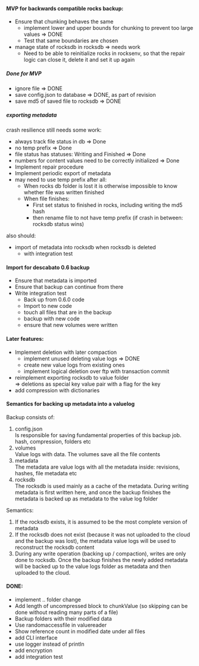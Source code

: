 #### MVP for backwards compatible rocks backup:
- Ensure that chunking behaves the same
    - implement lower and upper bounds for chunking to prevent too large values => DONE
    - Test that same boundaries are chosen
- manage state of rocksdb in rocksdb => needs work
    - Need to be able to reinitialize rocks in rocksenv, so that the repair logic can close it, delete it and set it up
    again
   
##### Done for MVP
- ignore file => DONE
- save config.json to database => DONE, as part of revision
- save md5 of saved file to rocksdb => DONE

##### exporting metadata
crash resilience still needs some work:
- always track file status in db => Done
- no temp prefix => Done
- file status has statuses: Writing and Finished => Done
- numbers for content values need to be correctly initialized => Done
- Implement repair procedure
- Implement periodic export of metadata
- may need to use temp prefix after all:
    - When rocks db folder is lost it is otherwise impossible to know whether file was written finished
    - When file finishes:
        - First set status to finished in rocks, including writing the md5 hash
        - then rename file to not have temp prefix (if crash in between: rocksdb status wins)  

also should:
- import of metadata into rocksdb when rocksdb is deleted
    - with integration test

#### Import for descabato 0.6 backup
- Ensure that metadata is imported
- Ensure that backup can continue from there
- Write integration test
    - Back up from 0.6.0 code
    - Import to new code
    - touch all files that are in the backup
    - backup with new code
    - ensure that new volumes were written

#### Later features:
- Implement deletion with later compaction
    - implement unused deleting value logs => DONE
    - create new value logs from existing ones
    - implement logical deletion over ftp with transaction commit
- reimplement exporting rocksdb to value folder \
    => deletions as special key value pair with a flag for the key  
- add compression with dictionaries

#### Semantics for backing up metadata into a valuelog
Backup consists of:
1. config.json \
    Is responsible for saving fundamental properties of this backup job. hash, compression, folders etc
1. volumes \
    Value logs with data. The volumes save all the file contents
1. metadata \
    The metadata are value logs with all the metadata inside: revisions, hashes, file metadata etc 
1. rocksdb \
    The rocksdb is used mainly as a cache of the metadata. During writing metadata is first written here,
    and once the backup finishes the metadata is backed up as metadata to the value log folder

Semantics:
1. If the rocksdb exists, it is assumed to be the most complete version of metadata
2. If the rocksdb does not exist (because it was not uploaded to the cloud and the backup was lost), the
metadata value logs will be used to reconstruct the rocksdb content
3. During any write operation (backing up / compaction), writes are only done to rocksdb. Once the backup
finishes the newly added metadata will be backed up to the value logs folder as metadata and then uploaded 
to the cloud.
 
#### DONE:
- implement .. folder change
- Add length of uncompressed block to chunkValue (so skipping can be done without reading many parts of a file)
- Backup folders with their modified data
- Use randomaccessfile in valuereader
- Show reference count in modified date under all files
- add CLI interface
- use logger instead of println
- add encryption
- add integration test
